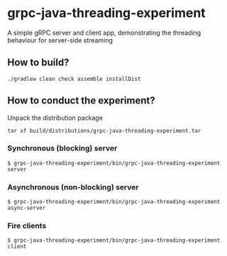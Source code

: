 # grpc-java-threading-experiment
A simple gRPC server and client app, demonstrating the threading behaviour for server-side streaming

## How to build?

```console
./gradlew clean check assemble installDist
```

## How to conduct the experiment?

Unpack the distribution package
```console
tar xf build/distributions/grpc-java-threading-experiment.tar
```

### Synchronous (blocking) server

```console
$ grpc-java-threading-experiment/bin/grpc-java-threading-experiment server
```

### Asynchronous (non-blocking) server

```console
$ grpc-java-threading-experiment/bin/grpc-java-threading-experiment async-server
```

### Fire clients

```console
$ grpc-java-threading-experiment/bin/grpc-java-threading-experiment client
```
